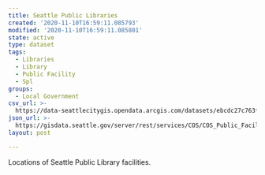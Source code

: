 ```yaml
---
title: Seattle Public Libraries
created: '2020-11-10T16:59:11.085793'
modified: '2020-11-10T16:59:11.085801'
state: active
type: dataset
tags:
  - Libraries
  - Library
  - Public Facility
  - Spl
groups:
  - Local Government
csv_url: >-
  https://data-seattlecitygis.opendata.arcgis.com/datasets/ebcdc27c763f46ef84b98f171d2eecd8_5.csv?outSR=%7B%22latestWkid%22%3A2926%2C%22wkid%22%3A2926%7D
json_url: >-
  https://gisdata.seattle.gov/server/rest/services/COS/COS_Public_Facilities_and_Safety/MapServer/5
layout: post

---
```

Locations of Seattle Public Library facilities.
